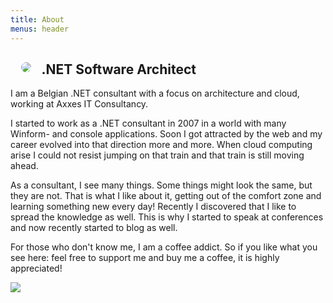 ```yaml
---
title: About
menus: header
---
```

<div class="circular--portrait">
<img style="float: left; margin:1.2em; border-radius: 50%; max-width:15em" src="https://sessionize.com/image/c692-400o400o2-9c2j4mybfFsRGXj3qTwykm.jpeg">
</div>

## .NET Software Architect

I am a Belgian .NET consultant with a focus on architecture and cloud, working at Axxes IT Consultancy.  

I started to work as a .NET consultant in 2007 in a world with many Winform- and console applications. Soon I got attracted by the web and my career evolved into that direction more and more. When cloud computing arise I could not resist jumping on that train and that train is still moving ahead.

As a consultant, I see many things. Some things might look the same, but they are not. That is what I like about it, getting out of the comfort zone and learning something new every day! Recently I discovered that I like to spread the knowledge as well. This is why I started to speak at conferences and now recently started to blog as well. 

For those who don't know me, I am a coffee addict. So if you like what you see here: feel free to support me and buy me a coffee, it is highly appreciated! 

<a href="https://www.buymeacoffee.com/robvanpamel"><img src="https://img.buymeacoffee.com/button-api/?text=Buy me a coffee!&emoji=&slug=robvanpamel&button_colour=FFDD00&font_colour=000000&font_family=Cookie&outline_colour=000000&coffee_colour=ffffff" /></a>